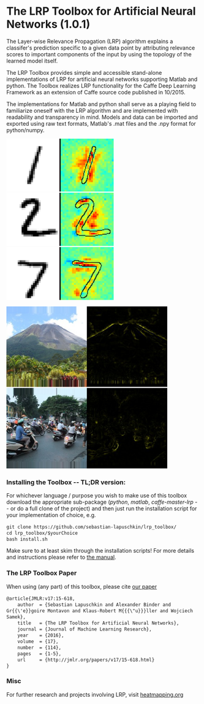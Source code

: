 # The LRP Toolbox for Artificial Neural Networks (1.0.1)

The Layer-wise Relevance Propagation (LRP) algorithm explains a classifer's prediction
specific  to  a  given  data  point  by  attributing
relevance scores to  important  components
of  the  input  by  using  the  topology  of  the  learned  model  itself.

The LRP Toolbox provides simple and accessible stand-alone implementations of LRP for artificial neural networks supporting Matlab and python. The Toolbox realizes LRP functionality for the Caffe Deep Learning Framework as an extension of Caffe source code published in 10/2015.

The  implementations  for  Matlab  and  python  shall  serve  as  a  playing field to familiarize oneself with the LRP algorithm and are implemented with readability and transparency in mind.  Models and data can be imported and exported using raw text formats, Matlab's .mat files and the .npy format for python/numpy.

<img src="doc/images/1.png" width="280">
<img src="doc/images/2.png" width="280">
<img src="doc/images/7.png" width="280">

<img src="doc/images/volcano2.jpg" width="210"><img src="doc/images/volcano2_hm.jpg" width="210">
<img src="doc/images/scooter10.jpg" width="210"><img src="doc/images/scooter_10_hm.jpg" width="210">



### Installing the Toolbox -- TL;DR version:

For whichever language / purpose you wish to make use of this toolbox download the appropriate sub-package (*python*, *matlab*, *caffe-master-lrp* -- or do a full clone of the project) and then just run the installation script for your implementation of choice, e.g.

    git clone https://github.com/sebastian-lapuschkin/lrp_toolbox/
    cd lrp_toolbox/$yourChoice
    bash install.sh

Make sure to at least skim through the installation scripts! For more details and instructions please refer to [the manual](https://github.com/sebastian-lapuschkin/lrp_toolbox/blob/master/doc/manual/manual.pdf).

### The LRP Toolbox Paper

When using (any part) of this toolbox, please cite [our paper](http://jmlr.org/papers/volume17/15-618/15-618.pdf)

    @article{JMLR:v17:15-618,
        author  = {Sebastian Lapuschkin and Alexander Binder and Gr{{\'e}}goire Montavon and Klaus-Robert M{{{\"u}}}ller and Wojciech Samek},
        title   = {The LRP Toolbox for Artificial Neural Networks},
        journal = {Journal of Machine Learning Research},
        year    = {2016},
        volume  = {17},
        number  = {114},
        pages   = {1-5},
        url     = {http://jmlr.org/papers/v17/15-618.html}
    }


    
### Misc

For further research and projects involving LRP, visit [heatmapping.org](http://heatmapping.org)

